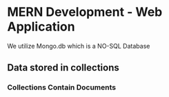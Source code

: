 # MERN Development - Web Application
We utilize Mongo.db which is a NO-SQL Database
## Data stored in collections
### Collections Contain Documents
